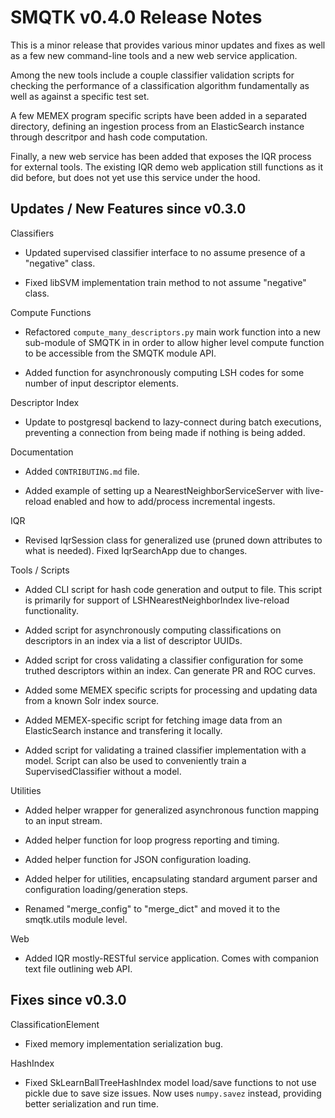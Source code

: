 SMQTK v0.4.0 Release Notes
==========================
This is a minor release that provides various minor updates and fixes as well
as a few new command-line tools and a new web service application.

Among the new tools include a couple classifier validation scripts for
checking the performance of a classification algorithm fundamentally as well
as against a specific test set.

A few MEMEX program specific scripts have been added in a separated directory,
defining an ingestion process from an ElasticSearch instance through
descritpor and hash code computation.

Finally, a new web service has been added that exposes the IQR process for
external tools. The existing IQR demo web application still functions as it
did before, but does not yet use this service under the hood.


Updates / New Features since v0.3.0
-----------------------------------

Classifiers

  * Updated supervised classifier interface to no assume presence of a
    "negative" class.

  * Fixed libSVM implementation train method to not assume "negative" class.

Compute Functions

  * Refactored ``compute_many_descriptors.py`` main work function into a new
    sub-module of SMQTK in in order to allow higher level compute function to
    be accessible from the SMQTK module API.

  * Added function for asynchronously computing LSH codes for some number of
    input descriptor elements.

Descriptor Index

  * Update to postgresql backend to lazy-connect during batch executions,
    preventing a connection from being made if nothing is being added.

Documentation

  * Added ``CONTRIBUTING.md`` file.

  * Added example of setting up a NearestNeighborServiceServer with live-reload
    enabled and how to add/process incremental ingests.

IQR

  * Revised IqrSession class for generalized use (pruned down attributes to
    what is needed). Fixed IqrSearchApp due to changes.

Tools / Scripts

  * Added CLI script for hash code generation and output to file. This script
    is primarily for support of LSHNearestNeighborIndex live-reload
    functionality.

  * Added script for asynchronously computing classifications on descriptors
    in an index via a list of descriptor UUIDs.

  * Added script for cross validating a classifier configuration for some
    truthed descriptors within an index. Can generate PR and ROC curves.

  * Added some MEMEX specific scripts for processing and updating data from a
    known Solr index source.

  * Added MEMEX-specific script for fetching image data from an ElasticSearch
    instance and transfering it locally.

  * Added script for validating a trained classifier implementation with a
    model. Script can also be used to conveniently train a SupervisedClassifier
    without a model.

Utilities

  * Added helper wrapper for generalized asynchronous function mapping to an
    input stream.

  * Added helper function for loop progress reporting and timing.

  * Added helper function for JSON configuration loading.

  * Added helper for utilities, encapsulating standard argument parser and
    configuration loading/generation steps.

  * Renamed "merge_config" to "merge_dict" and moved it to the smqtk.utils
    module level.

Web

  * Added IQR mostly-RESTful service application. Comes with companion text
    file outlining web API.


Fixes since v0.3.0
------------------

ClassificationElement

  * Fixed memory implementation serialization bug.

HashIndex

  * Fixed SkLearnBallTreeHashIndex model load/save functions to not use pickle
    due to save size issues. Now uses ``numpy.savez`` instead, providing better
    serialization and run time.
